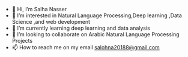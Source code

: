 - 👋 Hi, I’m Salha Nasser
- 👀 I’m interested in Natural Language Processing,Deep learning ,Data Science ,and web development
- 🌱 I’m currently learning deep learning and data analysis 
- 💞️ I’m looking to collaborate on Arabic Natural Language Processing Projects
- 📫 How to reach me on my email salohna20188@gmail.com

<!---
salohnana2018/salohnana2018 is a ✨ special ✨ repository because its `README.md` (this file) appears on your GitHub profile.
You can click the Preview link to take a look at your changes.
--->
